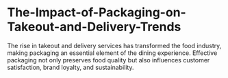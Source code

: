 # The-Impact-of-Packaging-on-Takeout-and-Delivery-Trends
The rise in takeout and delivery services has transformed the food industry, making packaging an essential element of the dining experience. Effective packaging not only preserves food quality but also influences customer satisfaction, brand loyalty, and sustainability.
